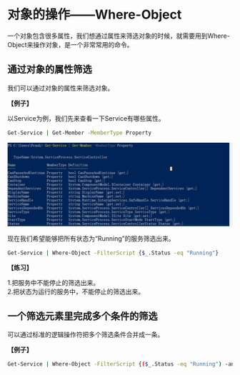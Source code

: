 # 对象的操作——Where-Object

一个对象包含很多属性，我们想通过属性来筛选对象的时候，就需要用到Where-Object来操作对象，是一个非常常用的命令。

## 通过对象的属性筛选

我们可以通过对象的属性来筛选对象。

**【例子】**

以Service为例，我们先来查看一下Service有哪些属性。

```bash
Get-Service | Get-Member -MemberType Property
```

![](images/where.object.service.property.jpg)

现在我们希望能够把所有状态为“Running”的服务筛选出来。

```bash
Get-Service | Where-Object -FilterScript {$_.Status -eq "Running"}
```

**【练习】**

1.把服务中不能停止的筛选出来。  
2.把状态为运行的服务中，不能停止的筛选出来。

## 一个筛选元素里完成多个条件的筛选

可以通过标准的逻辑操作符把多个筛选条件合并成一条。

**【例子】**

```bash
Get-Service | Where-Object -FilterScript {($_.Status -eq "Running") -and ($_.canstop -eq "False")}
```
